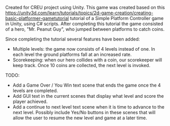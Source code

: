 Created for CREU project using Unity.
This game was created based on this  https://unity3d.com/learn/tutorials/topics/2d-game-creation/creating-basic-platformer-gametutorial tutorial of a Simple Platform Controller game in Unity, using C# scripts.
After completing this tutorial the game consisted of a hero, "Mr. Peanut Guy", who jumped between platforms to catch coins.

Since completing the tutorial several features have been added:
 - Multiple levels: the game now consists of 4 levels instead of one. In each level the ground platforms fall at an increased rate.
 - Scorekeeping: when our hero collides with a coin, our scorekeeper will keep track. Once 10 coins are collected, the next level is invoked.

TODO:
 - Add a Game Over / You Win text scene that ends the game once the 4 levels are completed.
 - Add GUI text in the current scenes that display what level and score the player achieved.
 - Add a continue to next level text scene when it is time to advance to the next level. Possibly include Yes/No buttons in these scenes that will allow the user to resume the new level and game at a later time.
